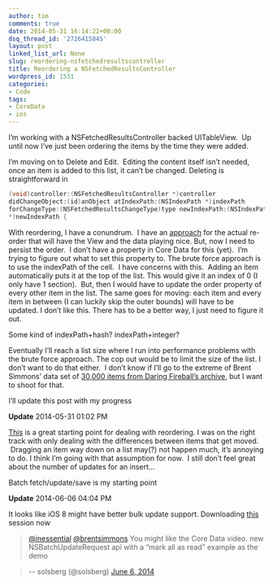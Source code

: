 ```yaml
---
author: tim
comments: true
date: 2014-05-31 16:14:22+00:00
dsq_thread_id: '2726415845'
layout: post
linked_list_url: None
slug: reordering-nsfetchedresultscontroller
title: Reordering a NSFetchedResultsController
wordpress_id: 1531
categories:
- Code
tags:
- CoreData
- ios
---
```


I’m working with a NSFetchedResultsController backed UITableView.  Up until
now I’ve just been ordering the items by the time they were added.

I’m moving on to Delete and Edit.  Editing the content itself isn’t needed,
once an item is added to this list, it can’t be changed. Deleting is
straightforward in

```c
(void)controller:(NSFetchedResultsController *)controller
didChangeObject:(id)anObject atIndexPath:(NSIndexPath *)indexPath
forChangeType:(NSFetchedResultsChangeType)type newIndexPath:(NSIndexPath
*)newIndexPath {
```

With reordering, I have a conundrum.  I have an
[approach](http://stackoverflow.com/a/2013070/647343) for the actual re-order
that will have the View and the data playing nice. But, now I need to persist
the order.  I don’t have a property in Core Data for this (yet).  I’m trying
to figure out what to set this property to. The brute force approach is to use
the indexPath of the cell.  I have concerns with this.  Adding an item
automatically puts it at the top of the list. This would give it an index of 0
(I only have 1 section).  But, then I would have to update the order property
of every other item in the list. The same goes for moving: each item and every
item in between (I can luckily skip the outer bounds) will have to be updated.
I don’t like this. There has to be a better way, I just need to figure it out.

Some kind of indexPath+hash? indexPath+integer?

Eventually I’ll reach a list size where I run into performance problems with
the brute force approach. The cop out would be to limit the size of the list.
I don’t want to do that either.  I don’t know if I’ll go to the extreme of
Brent Simmons’ data set of [30,000 items from Daring Fireball’s
archive](http://inessential.com/2013/10/05/vesper_sync_diary_2_core_data), but
I want to shoot for that.

I’ll update this post with my progress

**Update** 2014-05-31 01:02 PM

[This](http://stackoverflow.com/a/1648504) is a great starting point for
dealing with reordering. I was on the right track with only dealing with the
differences between items that get moved.  Dragging an item way down on a list
may(?) not happen much, it’s annoying to do. I think I’m going with that
assumption for now.  I still don’t feel great about the number of updates for
an insert…

Batch fetch/update/save is my starting point

**Update** 2014-06-06 04:04 PM

It looks like iOS 8 might have better bulk update support. Downloading [this](http://devstreaming.apple.com/videos/wwdc/2014/225xxgzhqylosff/225/225_hd_whats_new_in_core_data.mov?dl=1) session now

> [@inessential](https://twitter.com/inessential)
[@brentsimmons](https://twitter.com/brentsimmons) You might like the Core Data
video. new NSBatchUpdateRequest api with a “mark all as read” example as the
demo

>

> -- solsberg (@solsberg) [June 6,
2014](https://twitter.com/solsberg/statuses/474993780186447872)


